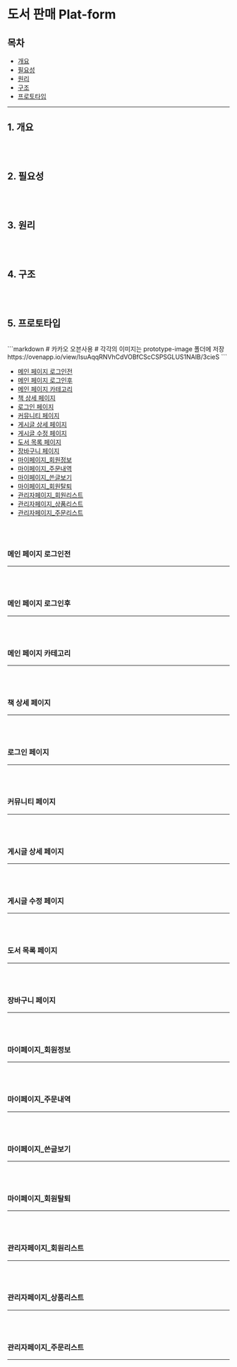 # 도서 판매 Plat-form

## 목차

- [개요](#개요)
- [필요성](#필요성)
- [원리](#원리)
- [구조](#구조)
- [프로토타입](#프로토타입)


---


## 1. 개요
<br/><br/>


## 2. 필요성
<br/><br/>


## 3. 원리
<br/><br/>


## 4. 구조
<br/><br/>


## 5. 프로토타입
<br/>
   ```markdown
   # 카카오 오븐사용
   # 각각의 이미지는 prototype-image 폴더에 저장
   https://ovenapp.io/view/IsuAqqRNVhCdVOBfCScCSPSGLUS1NAlB/3cieS
   ```
<br/>   
   
  
- [메인 페이지 로그인전](#메인-페이지-로그인전)
- [메인 페이지 로그인후](#메인-페이지-로그인후)
- [메인 페이지 카테고리](#메인-페이지-카테고리)
- [책 상세 페이지](#책-상세-페이지)
- [로그인 페이지](#로그인-페이지)
- [커뮤니티 페이지](#커뮤니티-페이지)
- [게시글 상세 페이지](#게시글-상세-페이지)
- [게시글 수정 페이지](#게시글-수정-페이지)
- [도서 목록 페이지](#도서-목록-페이지)
- [장바구니 페이지](#장바구니-페이지)
- [마이페이지_회원정보](#마이페이지_회원정보)
- [마이페이지_주문내역](#마이페이지_주문내역)
- [마이페이지_쓴글보기](#마이페이지_쓴글보기)
- [마이페이지_회원탈퇴](#마이페이지_회원탈퇴)
- [관리자페이지_회원리스트](#관리자페이지_회원리스트)
- [관리자페이지_상품리스트](#관리자페이지_상품리스트)
- [관리자페이지_주문리스트](#관리자페이지_주문리스트)

<br/><br/>

### 메인 페이지 로그인전
---
<br/><br/>  
  
### 메인 페이지 로그인후
---
<br/><br/>

  
  
### 메인 페이지 카테고리
---    
<br/><br/>


### 책 상세 페이지
---    
<br/><br/>


### 로그인 페이지
---  
<br/><br/>


### 커뮤니티 페이지
---
<br/><br/>



### 게시글 상세 페이지
---
<br/><br/>



### 게시글 수정 페이지
---
<br/><br/>


### 도서 목록 페이지
---
<br/><br/>


### 장바구니 페이지
---
<br/><br/>


### 마이페이지_회원정보
---
<br/><br/>


### 마이페이지_주문내역
---
<br/><br/>


### 마이페이지_쓴글보기
---
<br/><br/>


### 마이페이지_회원탈퇴
---
<br/><br/>


### 관리자페이지_회원리스트
---
<br/><br/>


### 관리자페이지_상품리스트
---
<br/><br/>


### 관리자페이지_주문리스트
---
